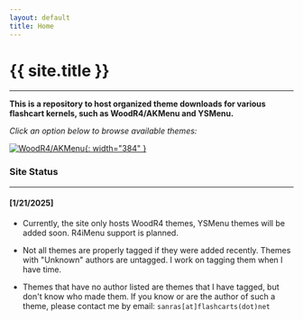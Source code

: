 ```yaml
---
layout: default
title: Home
---
```


# {{ site.title }}

---

**This is a repository to host organized theme downloads for various flashcart kernels, such as WoodR4/AKMenu and YSMenu.**

*Click an option below to browse available themes:*

[![WoodR4/AKMenu]({{site.baseurl}}/assets/images/site-images/AKMenu_TitlePage.png){: width="384" }]({{site.baseurl}}/akmenu/)

### Site Status
---

#### [1/21/2025]

- Currently, the site only hosts WoodR4 themes, YSMenu themes will be added soon. R4iMenu support is planned.

- Not all themes are properly tagged if they were added recently. Themes with "Unknown" authors are untagged. I work on tagging them when I have time.

- Themes that have no author listed are themes that I have tagged, but don't know who made them. If you know or are the author of such a theme, please contact me by email: `sanras[at]flashcarts(dot)net`